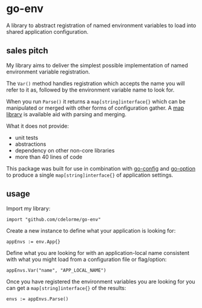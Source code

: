 
# go-env

A library to abstract registration of named environment variables to load into shared application configuration.


## sales pitch

My library aims to deliver the simplest possible implementation of named environment variable registration.

The `Var()` method handles registration which accepts the name you will refer to it as, followed by the environment variable name to look for.

When you run `Parse()` it returns a `map[string]interface{}` which can be manipulated or merged with other forms of configuration gather.  A [map library](https://github.com/cdelorme/go-maps) is available aid with parsing and merging.

What it does not provide:

- unit tests
- abstractions
- dependency on other non-core libraries
- more than 40 lines of code

This package was built for use in combination with [go-config](https://github.com/cdelorme/go-config) and [go-option](https://github.com/cdelorme/go-option) to produce a single `map[string]interface{}` of application settings.


## usage

Import my library:

	import "github.com/cdelorme/go-env"

Create a new instance to define what your application is looking for:

	appEnvs := env.App{}

Define what you are looking for with an application-local name consistent with what you might load from a configuration file or flag/option:

	appEnvs.Var("name", "APP_LOCAL_NAME")

Once you have registered the environment variables you are looking for you can get a `map[string]interface{}` of the results:

	envs := appEnvs.Parse()

